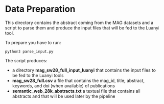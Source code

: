# Data Preparation

This directory contains the abstract coming from the MAG datasets and a script to parse them and produce the input files that will be fed to the Luanyi tool.

To prepare you have to run:

```
python3 parse_input.py
```

The script produces:
- a directory **mag_sw28_full_input_luanyi** that contains the input files to be fed to the Luanyi tools
- **mag_sw28_full.csv** a file that contains the mag_id, title, abstract, keywords, and doi (when available) of publications
- **semantic_web_28k_abstracts.txt** a textual file that contains all abstracts and that will be used later by the pipeline

